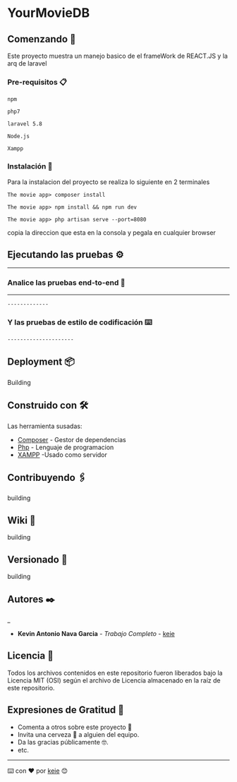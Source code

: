 # YourMovieDB



## Comenzando 🚀

Este proyecto muestra un manejo basico de el frameWork de REACT.JS y la arq de laravel 


### Pre-requisitos 📋



```
npm
```
```
php7
```
```
laravel 5.8
```
```
Node.js
```
```
Xampp
```

### Instalación 🔧

Para la instalacion del proyecto se realiza lo siguiente en 2 terminales

```
The movie app> composer install
```



```
The movie app> npm install && npm run dev
```
```
The movie app> php artisan serve --port=8080
```

copia la direccion que esta en la consola y pegala en cualquier browser 

## Ejecutando las pruebas ⚙️

---------------------

### Analice las pruebas end-to-end 🔩

-----
```
-------------
```

### Y las pruebas de estilo de codificación ⌨️


```
---------------------
```

## Deployment 📦

Building
## Construido con 🛠️

Las herramienta susadas:

* [Composer](https://getcomposer.org/) - Gestor de dependencias
* [Php](https://www.php.net/downloads.php) - Lenguaje de programacion
* [XAMPP](https://www.apachefriends.org/es/download.html) -Usado como servidor 

## Contribuyendo 🖇️

building
## Wiki 📖

building

## Versionado 📌

building

## Autores ✒️

_

* **Kevin Antonio Nava Garcia** - *Trabajo Completo* - [keie](https://github.com/keie)




## Licencia 📄

Todos los archivos contenidos en este repositorio fueron liberados bajo la Licencia MIT (OSI) según el archivo de Licencia almacenado en la raíz de este repositorio.

## Expresiones de Gratitud 🎁

* Comenta a otros sobre este proyecto 📢
* Invita una cerveza 🍺 a alguien del equipo. 
* Da las gracias públicamente 🤓.
* etc.



---
⌨️ con ❤️ por [keie](https://github.com/keie) 😊
